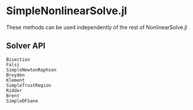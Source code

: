 # SimpleNonlinearSolve.jl

These methods can be used independently of the rest of NonlinearSolve.jl

## Solver API

```@docs
Bisection
Falsi
SimpleNewtonRaphson
Broyden
Klement
SimpleTrustRegion
Ridder
Brent
SimpleDFSane
```
